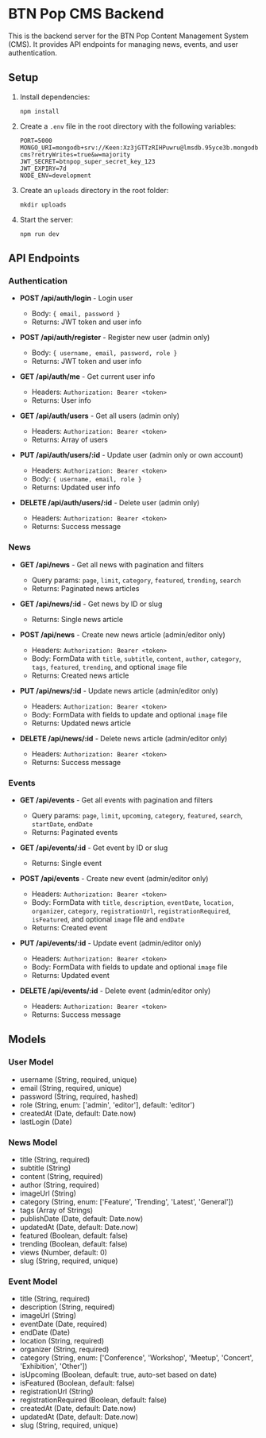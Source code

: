 # BTN Pop CMS Backend

This is the backend server for the BTN Pop Content Management System (CMS). It provides API endpoints for managing news, events, and user authentication.

## Setup

1. Install dependencies:
   ```
   npm install
   ```

2. Create a `.env` file in the root directory with the following variables:
   ```
   PORT=5000
   MONGO_URI=mongodb+srv://Keen:Xz3jGTTzRIHPuwru@lmsdb.95yce3b.mongodb.net/btnpop-cms?retryWrites=true&w=majority
   JWT_SECRET=btnpop_super_secret_key_123
   JWT_EXPIRY=7d
   NODE_ENV=development
   ```

3. Create an `uploads` directory in the root folder:
   ```
   mkdir uploads
   ```

4. Start the server:
   ```
   npm run dev
   ```

## API Endpoints

### Authentication

- **POST /api/auth/login** - Login user
  - Body: `{ email, password }`
  - Returns: JWT token and user info

- **POST /api/auth/register** - Register new user (admin only)
  - Body: `{ username, email, password, role }`
  - Returns: JWT token and user info

- **GET /api/auth/me** - Get current user info
  - Headers: `Authorization: Bearer <token>`
  - Returns: User info

- **GET /api/auth/users** - Get all users (admin only)
  - Headers: `Authorization: Bearer <token>`
  - Returns: Array of users

- **PUT /api/auth/users/:id** - Update user (admin only or own account)
  - Headers: `Authorization: Bearer <token>`
  - Body: `{ username, email, role }`
  - Returns: Updated user info

- **DELETE /api/auth/users/:id** - Delete user (admin only)
  - Headers: `Authorization: Bearer <token>`
  - Returns: Success message

### News

- **GET /api/news** - Get all news with pagination and filters
  - Query params: `page`, `limit`, `category`, `featured`, `trending`, `search`
  - Returns: Paginated news articles

- **GET /api/news/:id** - Get news by ID or slug
  - Returns: Single news article

- **POST /api/news** - Create new news article (admin/editor only)
  - Headers: `Authorization: Bearer <token>`
  - Body: FormData with `title`, `subtitle`, `content`, `author`, `category`, `tags`, `featured`, `trending`, and optional `image` file
  - Returns: Created news article

- **PUT /api/news/:id** - Update news article (admin/editor only)
  - Headers: `Authorization: Bearer <token>`
  - Body: FormData with fields to update and optional `image` file
  - Returns: Updated news article

- **DELETE /api/news/:id** - Delete news article (admin/editor only)
  - Headers: `Authorization: Bearer <token>`
  - Returns: Success message

### Events

- **GET /api/events** - Get all events with pagination and filters
  - Query params: `page`, `limit`, `upcoming`, `category`, `featured`, `search`, `startDate`, `endDate`
  - Returns: Paginated events

- **GET /api/events/:id** - Get event by ID or slug
  - Returns: Single event

- **POST /api/events** - Create new event (admin/editor only)
  - Headers: `Authorization: Bearer <token>`
  - Body: FormData with `title`, `description`, `eventDate`, `location`, `organizer`, `category`, `registrationUrl`, `registrationRequired`, `isFeatured`, and optional `image` file and `endDate`
  - Returns: Created event

- **PUT /api/events/:id** - Update event (admin/editor only)
  - Headers: `Authorization: Bearer <token>`
  - Body: FormData with fields to update and optional `image` file
  - Returns: Updated event

- **DELETE /api/events/:id** - Delete event (admin/editor only)
  - Headers: `Authorization: Bearer <token>`
  - Returns: Success message

## Models

### User Model
- username (String, required, unique)
- email (String, required, unique)
- password (String, required, hashed)
- role (String, enum: ['admin', 'editor'], default: 'editor')
- createdAt (Date, default: Date.now)
- lastLogin (Date)

### News Model
- title (String, required)
- subtitle (String)
- content (String, required)
- author (String, required)
- imageUrl (String)
- category (String, enum: ['Feature', 'Trending', 'Latest', 'General'])
- tags (Array of Strings)
- publishDate (Date, default: Date.now)
- updatedAt (Date, default: Date.now)
- featured (Boolean, default: false)
- trending (Boolean, default: false)
- views (Number, default: 0)
- slug (String, required, unique)

### Event Model
- title (String, required)
- description (String, required)
- imageUrl (String)
- eventDate (Date, required)
- endDate (Date)
- location (String, required)
- organizer (String, required)
- category (String, enum: ['Conference', 'Workshop', 'Meetup', 'Concert', 'Exhibition', 'Other'])
- isUpcoming (Boolean, default: true, auto-set based on date)
- isFeatured (Boolean, default: false)
- registrationUrl (String)
- registrationRequired (Boolean, default: false)
- createdAt (Date, default: Date.now)
- updatedAt (Date, default: Date.now)
- slug (String, required, unique)
